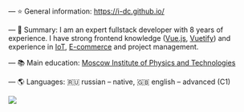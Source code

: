 — :star: General information: https://i-dc.github.io/

— :memo: Summary: I am an expert fullstack developer with 8 years of experience.
I have strong frontend knowledge ([Vue.js](https://github.com/vuejs/vue), [Vuetify](https://github.com/vuetifyjs/vuetify))
and experience in [IoT](https://en.wikipedia.org/wiki/Internet_of_things), [E-commerce](https://en.wikipedia.org/wiki/E-commerce) and project management.

— :books: Main education: [Moscow Institute of Physics and Technologies](https://mipt.ru/english/)

— :earth_americas: Languages: :ru: russian – native, :gb: english – advanced (C1)

![](https://komarev.com/ghpvc/?username=i-dc)
